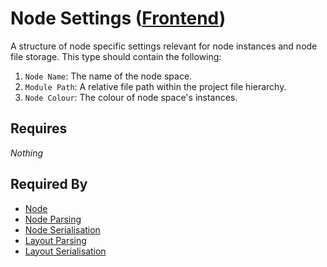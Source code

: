 # Node Settings ([Frontend](../../frontend.md))

A structure of node specific settings relevant for node instances and node file storage. This type should contain the following:

1. `Node Name`: The name of the node space.
2. `Module Path`: A relative file path within the project file hierarchy.
3. `Node Colour`: The colour of node space's instances.

## Requires

*Nothing*

## Required By

- [Node](./node.md)
- [Node Parsing](../../node_file_format/parsing.md)
- [Node Serialisation](../../node_file_format/serialisation.md)
- [Layout Parsing](../../layout_file_format/parsing.md)
- [Layout Serialisation](../../layout_file_format/serialisation.md)
